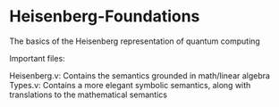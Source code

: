 # Heisenberg-Foundations
The basics of the Heisenberg representation of quantum computing

Important files: 

Heisenberg.v: Contains the semantics grounded in math/linear algebra
Types.v: Contains a more elegant symbolic semantics, along with translations to the mathematical semantics
